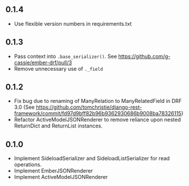 ## 0.1.4
+ Use flexible version numbers in requirements.txt

## 0.1.3
+ Pass context into `.base_serializer()`. See https://github.com/g-cassie/ember-drf/pull/3
+ Remove unnecessary use of `._field`

## 0.1.2
+ Fix bug due to renaming of ManyRelation to ManyRelatedField in DRF 3.0
  (See https://github.com/tomchristie/django-rest-framework/commit/fd97d9bff82b96b9362930686b9008ba78326115)
+ Refactor ActiveModelJSONRenderer to remove reliance upon nested
  ReturnDict and ReturnList instances.

## 0.1.0
+ Implement SideloadSerializer and SideloadListSerializer for
  read operations.
+ Implement EmberJSONRenderer
+ Implement ActiveModelJSONRenderer
